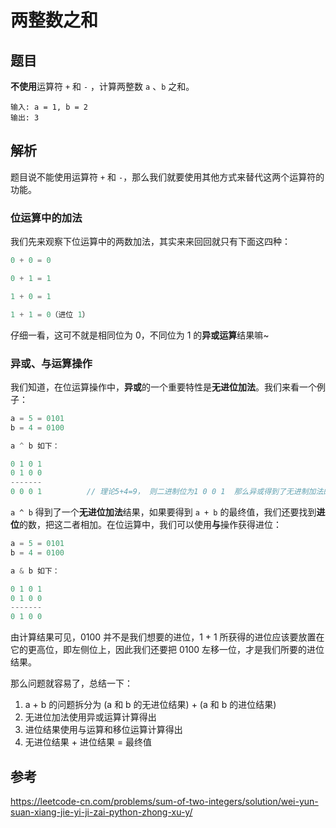 # 两整数之和



## 题目

**不使用**运算符 `+` 和 `-` ，计算两整数 `a` 、`b` 之和。

```
输入: a = 1, b = 2
输出: 3
```





## 解析

题目说不能使用运算符 `+` 和 `-`，那么我们就要使用其他方式来替代这两个运算符的功能。



### 位运算中的加法

我们先来观察下位运算中的两数加法，其实来来回回就只有下面这四种：

```java
0 + 0 = 0 

0 + 1 = 1 

1 + 0 = 1 

1 + 1 = 0（进位 1）
```

仔细一看，这可不就是相同位为 0，不同位为 1 的**异或运算**结果嘛~



### 异或、与运算操作

我们知道，在位运算操作中，**异或**的一个重要特性是**无进位加法**。我们来看一个例子：

```java
a = 5 = 0101
b = 4 = 0100

a ^ b 如下：

0 1 0 1
0 1 0 0
-------
0 0 0 1          // 理论5+4=9， 则二进制位为1 0 0 1  那么异或得到了无进制加法的结果，我们只要再获取最高位的结果就行了
```

`a ^ b` 得到了一个**无进位加法**结果，如果要得到 `a + b` 的最终值，我们还要找到**进位**的数，把这二者相加。在位运算中，我们可以使用**与**操作获得进位：

```java
a = 5 = 0101
b = 4 = 0100

a & b 如下：

0 1 0 1
0 1 0 0
-------
0 1 0 0
```

由计算结果可见，0100 并不是我们想要的进位，1 + 1 所获得的进位应该要放置在它的更高位，即左侧位上，因此我们还要把 0100 左移一位，才是我们所要的进位结果。

那么问题就容易了，总结一下：

1. a + b 的问题拆分为 (a 和 b 的无进位结果) + (a 和 b 的进位结果)
2. 无进位加法使用异或运算计算得出
3. 进位结果使用与运算和移位运算计算得出
4. 无进位结果 + 进位结果 = 最终值





## 参考

https://leetcode-cn.com/problems/sum-of-two-integers/solution/wei-yun-suan-xiang-jie-yi-ji-zai-python-zhong-xu-y/